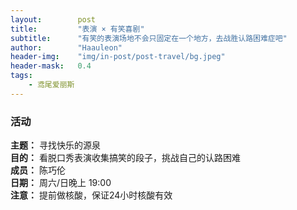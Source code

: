 ```yaml
---
layout:        post
title:         "表演 × 有笑喜剧"
subtitle:      "有笑的表演场地不会只固定在一个地方，去战胜认路困难症吧"
author:        "Haauleon"
header-img:    "img/in-post/post-travel/bg.jpeg"
header-mask:   0.4
tags:
    - 鸢尾爱丽斯
---
```


### 活动
**主题：** 寻找快乐的源泉                        
**目的：** 看脱口秀表演收集搞笑的段子，挑战自己的认路困难                                                 
**成员：** 陈巧伦        
**日期：** 周六/日晚上 19:00                        
**注意：** 提前做核酸，保证24小时核酸有效               